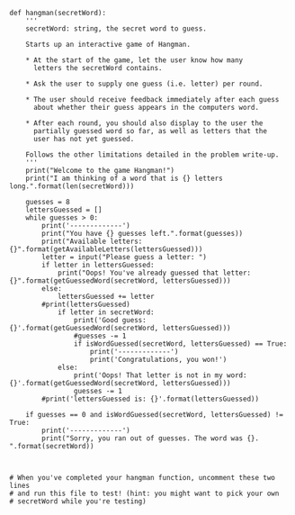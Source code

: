     def hangman(secretWord):
        '''
        secretWord: string, the secret word to guess.

        Starts up an interactive game of Hangman.

        * At the start of the game, let the user know how many 
          letters the secretWord contains.

        * Ask the user to supply one guess (i.e. letter) per round.

        * The user should receive feedback immediately after each guess 
          about whether their guess appears in the computers word.

        * After each round, you should also display to the user the 
          partially guessed word so far, as well as letters that the 
          user has not yet guessed.

        Follows the other limitations detailed in the problem write-up.
        '''
        print("Welcome to the game Hangman!")
        print("I am thinking of a word that is {} letters long.".format(len(secretWord)))

        guesses = 8
        lettersGuessed = []
        while guesses > 0:
            print('-------------')
            print("You have {} guesses left.".format(guesses))
            print("Available letters: {}".format(getAvailableLetters(lettersGuessed)))
            letter = input("Please guess a letter: ") 
            if letter in lettersGuessed:
                print("Oops! You've already guessed that letter: {}".format(getGuessedWord(secretWord, lettersGuessed)))
            else:
                lettersGuessed += letter
            #print(lettersGuessed)
                if letter in secretWord:
                    print('Good guess: {}'.format(getGuessedWord(secretWord, lettersGuessed)))
                    #guesses -= 1
                    if isWordGuessed(secretWord, lettersGuessed) == True:
                        print('-------------')
                        print('Congratulations, you won!')
                else:
                    print('Oops! That letter is not in my word: {}'.format(getGuessedWord(secretWord, lettersGuessed)))
                    guesses -= 1
            #print('lettersGuessed is: {}'.format(lettersGuessed))

        if guesses == 0 and isWordGuessed(secretWord, lettersGuessed) != True:
            print('-------------')
            print("Sorry, you ran out of guesses. The word was {}. ".format(secretWord))



    # When you've completed your hangman function, uncomment these two lines
    # and run this file to test! (hint: you might want to pick your own
    # secretWord while you're testing)
